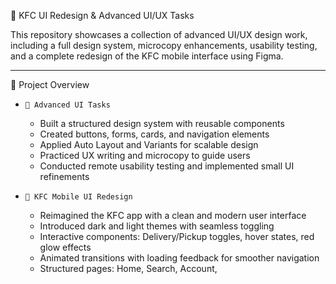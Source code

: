 🍗 KFC UI Redesign & Advanced UI/UX Tasks

This repository showcases a collection of advanced UI/UX design work, including a full design system, microcopy enhancements, usability testing, and a complete redesign of the KFC mobile interface using Figma.

---

 📁 Project Overview

- `📂 Advanced UI Tasks`  
  - Built a structured design system with reusable components  
  - Created buttons, forms, cards, and navigation elements  
  - Applied Auto Layout and Variants for scalable design  
  - Practiced UX writing and microcopy to guide users  
  - Conducted remote usability testing and implemented small UI refinements

- `📂 KFC Mobile UI Redesign`  
  - Reimagined the KFC app with a clean and modern user interface  
  - Introduced dark and light themes with seamless toggling  
  - Interactive components: Delivery/Pickup toggles, hover states, red glow effects  
  - Animated transitions with loading feedback for smoother navigation  
  - Structured pages: Home, Search, Account,
